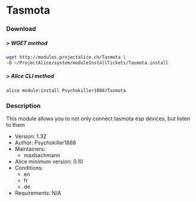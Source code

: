 # Tasmota

### Download

##### > WGET method
```bash
wget http://modules.projectalice.ch/Tasmota \
-O ~/ProjectAlice/system/moduleInstallTickets/Tasmota.install
```

##### > Alice CLI method
```bash
alice module:install Psychokiller1888/Tasmota
```

### Description
This module allows you to not only connect tasmota esp devices, but listen to them

- Version: 1.32
- Author: Psychokiller1888
- Maintainers:
  - maxbachmann
- Alice minimum version: 0.10
- Conditions:
  - en
  - fr
  - de
- Requirements: N/A
